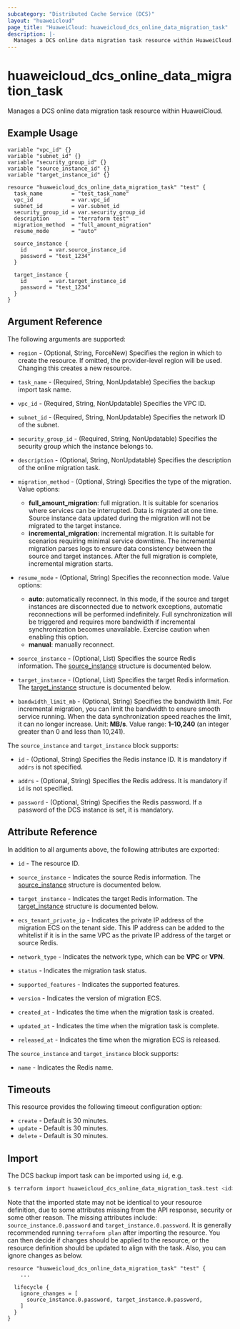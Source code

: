 ```yaml
---
subcategory: "Distributed Cache Service (DCS)"
layout: "huaweicloud"
page_title: "HuaweiCloud: huaweicloud_dcs_online_data_migration_task"
description: |-
  Manages a DCS online data migration task resource within HuaweiCloud.
---
```


# huaweicloud_dcs_online_data_migration_task

Manages a DCS online data migration task resource within HuaweiCloud.

## Example Usage

```hcl
variable "vpc_id" {}
variable "subnet_id" {}
variable "security_group_id" {}
variable "source_instance_id" {}
variable "target_instance_id" {}

resource "huaweicloud_dcs_online_data_migration_task" "test" {
  task_name         = "test_task_name"
  vpc_id            = var.vpc_id
  subnet_id         = var.subnet_id
  security_group_id = var.security_group_id
  description       = "terraform test"
  migration_method  = "full_amount_migration"
  resume_mode       = "auto"

  source_instance {
    id       = var.source_instance_id
    password = "test_1234"
  }

  target_instance {
    id       = var.target_instance_id
    password = "test_1234"
  }
}
```

## Argument Reference

The following arguments are supported:

* `region` - (Optional, String, ForceNew) Specifies the region in which to create the resource.
  If omitted, the provider-level region will be used. Changing this creates a new resource.

* `task_name` - (Required, String, NonUpdatable) Specifies the backup import task name.

* `vpc_id` - (Required, String, NonUpdatable) Specifies the VPC ID.

* `subnet_id` - (Required, String, NonUpdatable) Specifies the network ID of the subnet.

* `security_group_id` - (Required, String, NonUpdatable) Specifies the security group which the instance belongs to.

* `description` - (Optional, String, NonUpdatable) Specifies the description of the online migration task.

* `migration_method` - (Optional, String) Specifies the type of the migration. Value options:
  + **full_amount_migration**: full migration. It is suitable for scenarios where services can be interrupted. Data is
    migrated at one time. Source instance data updated during the migration will not be migrated to the target instance.
  + **incremental_migration**: incremental migration. It is suitable for scenarios requiring minimal service downtime.
    The incremental migration parses logs to ensure data consistency between the source and target instances. After the
    full migration is complete, incremental migration starts.

* `resume_mode` - (Optional, String) Specifies the reconnection mode. Value options:
  + **auto**: automatically reconnect. In this mode, if the source and target instances are disconnected due to network
    exceptions, automatic reconnections will be performed indefinitely. Full synchronization will be triggered and requires
    more bandwidth if incremental synchronization becomes unavailable. Exercise caution when enabling this option.
  + **manual**: manually reconnect.

* `source_instance` - (Optional, List) Specifies the source Redis information.
  The [source_instance](#instance_struct) structure is documented below.

* `target_instance` - (Optional, List) Specifies the target Redis information.
  The [target_instance](#instance_struct) structure is documented below.

* `bandwidth_limit_mb` - (Optional, String) Specifies the bandwidth limit. For incremental migration, you
  can limit the bandwidth to ensure smooth service running. When the data synchronization speed reaches the limit, it
  can no longer increase. Unit: **MB/s**. Value range: **1–10,240** (an integer greater than 0 and less than 10,241).

<a name="instance_struct"></a>
The `source_instance` and `target_instance` block supports:

* `id` - (Optional, String) Specifies the Redis instance ID. It is mandatory if `addrs` is not specified.

* `addrs` - (Optional, String) Specifies the Redis address. It is mandatory if `id` is not specified.

* `password` - (Optional, String) Specifies the Redis password. If a password of the DCS instance is set, it is mandatory.

## Attribute Reference

In addition to all arguments above, the following attributes are exported:

* `id` - The resource ID.

* `source_instance` - Indicates the source Redis information.
  The [source_instance](#instance_struct) structure is documented below.

* `target_instance` - Indicates the target Redis information.
  The [target_instance](#instance_struct) structure is documented below.

* `ecs_tenant_private_ip` - Indicates the private IP address of the migration ECS on the tenant side. This IP address can
  be added to the whitelist if it is in the same VPC as the private IP address of the target or source Redis.

* `network_type` - Indicates the network type, which can be **VPC** or **VPN**.

* `status` - Indicates the migration task status.

* `supported_features` - Indicates the supported features.

* `version` - Indicates the version of migration ECS.

* `created_at` - Indicates the time when the migration task is created.

* `updated_at` - Indicates the time when the migration task is complete.

* `released_at` - Indicates the time when the migration ECS is released.

<a name="instance_struct"></a>
The `source_instance` and `target_instance` block supports:

* `name` - Indicates the Redis name.

## Timeouts

This resource provides the following timeout configuration option:

* `create` - Default is 30 minutes.
* `update` - Default is 30 minutes.
* `delete` - Default is 30 minutes.

## Import

The DCS backup import task can be imported using `id`, e.g.

```bash
$ terraform import huaweicloud_dcs_online_data_migration_task.test <id>
```

Note that the imported state may not be identical to your resource definition, due to some attributes missing from the
API response, security or some other reason. The missing attributes include: `source_instance.0.password` and
`target_instance.0.password`. It is generally recommended running `terraform plan` after importing the resource. You can
then decide if changes should be applied to the resource, or the resource definition should be updated to align with the
task. Also, you can ignore changes as below.

```hcl
resource "huaweicloud_dcs_online_data_migration_task" "test" {
    ...

  lifecycle {
    ignore_changes = [
      source_instance.0.password, target_instance.0.password,
    ]
  }
}
```
